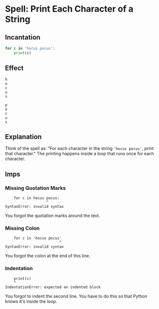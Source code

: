# Spell: Print Each Character of a String

## Incantation

```python
for c in 'hocus pocus':
    print(c)
```

## Effect

```
h
o
c
u
s
 
p
o
c
u
s
```

## Explanation

Think of the spell as: "For each character in the string `'hocus pocus'`, print that character."
The printing happens inside a loop that runs once for each character.

## Imps

### Missing Quotation Marks

```
    for c in hocus pocus:
                   ^
SyntaxError: invalid syntax
```

You forgot the quotation marks around the text.

### Missing Colon
```
    for c in 'hocus pocus'
                         ^
SyntaxError: invalid syntax
```

You forgot the colon at the end of this line.

### Indentation

```
    print(c)
    ^
IndentationError: expected an indented block
```

You forgot to indent the second line. You have to do this so that Python knows it's inside the loop.

